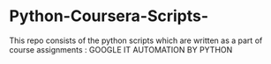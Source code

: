 # Python-Coursera-Scripts-
This repo consists of the python scripts which are written as a part of course assignments : GOOGLE IT AUTOMATION BY PYTHON

